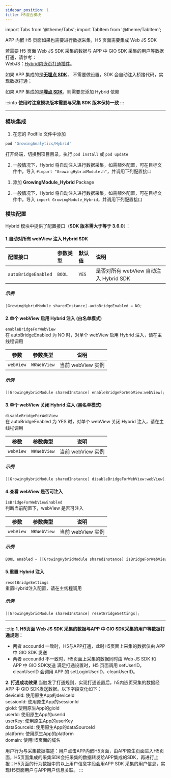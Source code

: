 ```yaml
---
sidebar_position: 1
title: H5混合模块
---
```

import Tabs from '@theme/Tabs';
import TabItem from '@theme/TabItem';

APP 内嵌 H5 页面如果也需要进行数据采集，H5 页面需要集成 Web JS SDK

若需要 H5 页面 Web JS SDK 采集的数据与 APP 中 GIO SDK 采集的用户等数据打通，请参考：<br/>
WebJS：[Hybrid内嵌页打通插件](/docs/webjs/3.8/plugins/hybridAdapter)。

如果 APP 集成的是[**无埋点 SDK**](/docs/ios/Introduce#无埋点sdk集成)， 不需要做设置，SDK 会自动注入桥接代码，实现数据打通；

如果 APP 集成的是[**埋点 SDK**](/docs/ios/Introduce#埋点sdk集成)，则需要您添加 Hybrid 依赖

:::info
**使用时注意模块版本需要与采集 SDK 版本保持一致**
:::

--------

### 模块集成

<Tabs>
<TabItem value="cocoapods" label="Cocoapods集成" default>

1. 在您的 Podfile 文件中添加

```ruby
pod 'GrowingAnalytics/Hybrid'
```

打开终端，切换到项目目录，执行 `pod install` 或 `pod update`

2. 一般情况下，Hybrid 将自动注入进行数据采集，如需额外配置，可在目标文件中，导入 `#import "GrowingHybridModule.h"`，并调用下列配置接口

</TabItem>
<TabItem value="swiftPM" label="Swift Package Manager集成">

  1. 添加 **GrowingModule_Hybrid** Package

  <ImageLoader path="img/ios/add_package_hybrid" />

  2. 一般情况下，Hybrid 将自动注入进行数据采集，如需额外配置，可在目标文件中，导入 `import GrowingModule_Hybrid`，并调用下列配置接口

</TabItem>

</Tabs>

### 模块配置

Hybrid 模块中提供了配置接口（**SDK 版本需大于等于 3.6.0**）：

#### 1.自动对所有 webView 注入 Hybrid SDK

| 配置接口            | 参数类型 | 默认值 | 说明                                   |
| :------------------ | :------- | :----- | :------------------------------------- |
| `autoBridgeEnabled` | `BOOL`   | `YES`  | 是否对所有 webView 自动注入 Hybrid SDK |

##### 示例

```objectivec
[GrowingHybridModule sharedInstance].autoBridgeEnabled = NO;
```

#### 2.单个 webView 启用 Hybrid 注入 (白名单模式)

`enableBridgeForWebView`<br/>
在 autoBridgeEnabled 为 NO 时，对单个 webView 启用 Hybrid 注入，请在主线程调用

| 参数      | 参数类型    | 说明              |
| --------- | ----------- | ----------------- |
| `webView` | `WKWebView` | 当前 webView 实例 |

##### 示例

```objectivec
[[GrowingHybridModule sharedInstance] enableBridgeForWebView:webView];
```

#### 3.单个 webView 关闭 Hybrid 注入 (黑名单模式)

`disableBridgeForWebView`<br/>
在 autoBridgeEnabled 为 YES 时，对单个 webView 关闭 Hybrid 注入，请在主线程调用

| 参数      | 参数类型    | 说明              |
| --------- | ----------- | ----------------- |
| `webView` | `WKWebView` | 当前 webView 实例 |

##### 示例

```objectivec
[[GrowingHybridModule sharedInstance] disableBridgeForWebView:webView];
```

#### 4.查看 webView 是否可注入

`isBridgeForWebViewEnabled`<br/>
判断当前配置下，webView 是否可注入

| 参数      | 参数类型    | 说明              |
| --------- | ----------- | ----------------- |
| `webView` | `WKWebView` | 当前 webView 实例 |

##### 示例

```objectivec
BOOL enabled = [[GrowingHybridModule sharedInstance] isBridgeForWebViewEnabled:webView];
```

#### 5.重置 Hybrid 注入

`resetBridgeSettings`<br/>
重置Hybrid注入配置，请在主线程调用

##### 示例

```objectivec
[[GrowingHybridModule sharedInstance] resetBridgeSettings];
```

--------

:::tip
**1. H5页面 Web JS SDK 采集的数据与APP 中 GIO SDK采集的用户等数据打通规则：**

- 两者 accountId 一致时，H5与APP打通，此时H5页面上采集的数据仅由 APP 中 GIO SDK 发送
- 两者 accountId 不一致时，H5页面上采集的数据同时由 Web JS SDK 和 APP 中 GIO SDK发送
  满足打通设置时，H5 页面调用 setUserID，cleanUserID 会调用 APP 的 setLoginUserID，cleanUserID。

**2. 打通成功效果**
当触发了打通规则，实现打通设置后，h5内嵌页采集的数据经 APP 中 GIO SDK发送数据。以下字段变化如下：<br/>
deviceId: 使用原生App的deviceId<br/>
sessionId: 使用原生App的sessionId<br/>
gioId: 使用原生App的gioId <br/>
userId: 使用原生App的userId<br/>
userKey: 使用原生App的userKey<br/>
dataSourceId: 使用原生App的dataSourceId<br/>
platform: 使用原生App的platform<br/>
domain: 使用H5页面的域名<br/>

用户行为与采集数据描述：用户点击APP内嵌H5页面，由APP原生页面进入H5页面，H5页面集成的采集SDK会把采集的数据转发给APP集成的SDK，再进行上报；H5页面的行为数据中的以上用户信息字段会用APP SDK 采集的用户信息，实现H5页面用户与APP用户信息关联。
:::
